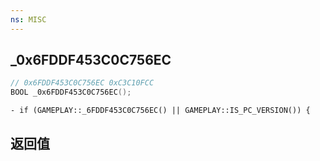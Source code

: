 ```yaml
---
ns: MISC
---
```

## _0x6FDDF453C0C756EC

```c
// 0x6FDDF453C0C756EC 0xC3C10FCC
BOOL _0x6FDDF453C0C756EC();
```

```
- if (GAMEPLAY::_6FDDF453C0C756EC() || GAMEPLAY::IS_PC_VERSION()) {  
```

## 返回值
